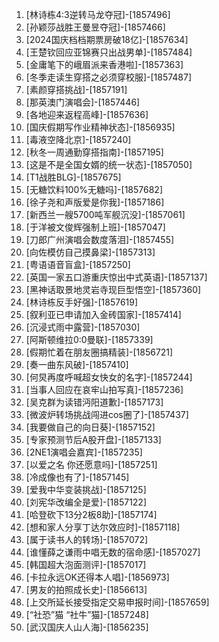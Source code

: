 
1. [林诗栋4:3逆转马龙夺冠]-[1857496]
1. [孙颖莎战胜王曼昱夺冠]-[1857466]
1. [2024国庆档档期票房破18亿]-[1857634]
1. [王楚钦回应亚锦赛只出战男单]-[1857484]
1. [金庸笔下的峨眉派来香港啦]-[1857363]
1. [冬季走读生穿搭之必须穿校服]-[1857487]
1. [素颜穿搭挑战]-[1857191]
1. [那英澳门演唱会]-[1857446]
1. [各地迎来返程高峰]-[1857636]
1. [国庆假期写作业精神状态]-[1856935]
1. [毒液空降北京]-[1857240]
1. [秋冬一周通勤穿搭指南]-[1857195]
1. [这是不是全国女婿的统一状态]-[1857050]
1. [T1战胜BLG]-[1857675]
1. [无糖饮料100%无糖吗]-[1857682]
1. [徐子尧和声版爱是你我]-[1857186]
1. [新西兰一艘5700吨军舰沉没]-[1857061]
1. [于洋被文俊辉强制上班]-[1857047]
1. [刀郎广州演唱会数度落泪]-[1857455]
1. [向佐模仿自己摸鼻梁]-[1857313]
1. [粤语语音盲盒]-[1857250]
1. [英国一家五口游重庆惊出中式英语]-[1857137]
1. [黑神话取景地灵岩寺现巨型悟空]-[1857360]
1. [林诗栋反手好强]-[1857619]
1. [叙利亚已申请加入金砖国家]-[1857414]
1. [沉浸式雨中露营]-[1857030]
1. [阿斯顿维拉0:0曼联]-[1857339]
1. [假期忙着在朋友圈搞精装]-[1856721]
1. [奏一曲东风破]-[1857410]
1. [何炅再度呼喊超女快女的名字]-[1857244]
1. [当事人回应在哀牢山拍写真]-[1857236]
1. [吴克群为读错沔阳道歉]-[1857173]
1. [微波炉转场挑战闯进cos圈了]-[1857437]
1. [我要做自己的向日葵]-[1857152]
1. [专家预测节后A股开盘]-[1857133]
1. [2NE1演唱会嘉宾]-[1857235]
1. [以爱之名 你还愿意吗]-[1857251]
1. [冷成像也有了]-[1857145]
1. [爱我中华变装挑战]-[1857125]
1. [刘宪华改编全是爱]-[1857122]
1. [哈登砍下13分2板8助]-[1857174]
1. [想和家人分享丁达尔效应时]-[1857118]
1. [属于读书人的转场]-[1857072]
1. [谁懂薛之谦雨中唱无数的宿命感]-[1857027]
1. [韩国超大泡面测评]-[1857017]
1. [卡拉永远OK还得本人唱]-[1856973]
1. [男友的拍照成长史]-[1856613]
1. [上交所延长接受指定交易申报时间]-[1857659]
1. [“社恐”猫 “社牛”猫]-[1857248]
1. [武汉国庆人山人海]-[1856235]